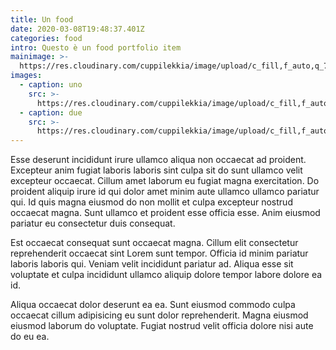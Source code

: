 ```yaml
---
title: Un food
date: 2020-03-08T19:48:37.401Z
categories: food
intro: Questo è un food portfolio item
mainimage: >-
  https://res.cloudinary.com/cuppilekkia/image/upload/c_fill,f_auto,q_75,w_700/v1580563948/portfolio/lost%20in%20dreams/IMG_9987_xnwqvk.jpg
images:
  - caption: uno
    src: >-
      https://res.cloudinary.com/cuppilekkia/image/upload/c_fill,f_auto,q_75,w_700/v1580563948/portfolio/lost%20in%20dreams/IMG_9972_ovj66r.jpg
  - caption: due
    src: >-
      https://res.cloudinary.com/cuppilekkia/image/upload/c_fill,f_auto,q_75,w_700/v1580563948/portfolio/lost%20in%20dreams/IMG_9979_qkz7ub.jpg
---
```

Esse deserunt incididunt irure ullamco aliqua non occaecat ad proident. Excepteur anim fugiat laboris laboris sint culpa sit do sunt ullamco velit excepteur occaecat. Cillum amet laborum eu fugiat magna exercitation. Do proident aliquip irure id qui dolor amet minim aute ullamco ullamco pariatur qui. Id quis magna eiusmod do non mollit et culpa excepteur nostrud occaecat magna. Sunt ullamco et proident esse officia esse. Anim eiusmod pariatur eu consectetur duis consequat.

Est occaecat consequat sunt occaecat magna. Cillum elit consectetur reprehenderit occaecat sint Lorem sunt tempor. Officia id minim pariatur laboris laboris qui. Veniam velit incididunt pariatur ad. Aliqua esse sit voluptate et culpa incididunt ullamco aliquip dolore tempor labore dolore ea id.

Aliqua occaecat dolor deserunt ea ea. Sunt eiusmod commodo culpa occaecat cillum adipisicing eu sunt dolor reprehenderit. Magna eiusmod eiusmod laborum do voluptate. Fugiat nostrud velit officia dolore nisi aute do eu ea.
